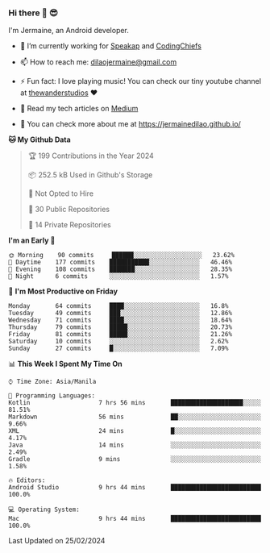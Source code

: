 ### Hi there 👋 😎
I'm Jermaine, an Android developer.

- 🔭 I’m currently working for [Speakap](https://www.speakap.com/) and [CodingChiefs](https://codingchiefs.com/en/)

- 📫 How to reach me: dilaojermaine@gmail.com

- ⚡ Fun fact: I love playing music! You can check our tiny youtube channel at [thewanderstudios](https://www.youtube.com/thewanderstudios) ♥️

- 📖 Read my tech articles on [Medium](https://jermainedilao.medium.com/)

- 👀 You can check more about me at https://jermainedilao.github.io/

<!--
**jermainedilao/jermainedilao** is a ✨ _special_ ✨ repository because its `README.md` (this file) appears on your GitHub profile.

Here are some ideas to get you started:

- 🔭 I’m currently working on ...
- 🌱 I’m currently learning ...
- 👯 I’m looking to collaborate on ...
- 🤔 I’m looking for help with ...
- 💬 Ask me about ...
- 📫 How to reach me: ...
- 😄 Pronouns: ...
- ⚡ Fun fact: ...
-->

<!--START_SECTION:waka-->
**🐱 My Github Data** 

> 🏆 199 Contributions in the Year 2024
 > 
> 📦 252.5 kB Used in Github's Storage 
 > 
> 🚫 Not Opted to Hire
 > 
> 📜 30 Public Repositories 
 > 
> 🔑 14 Private Repositories  
 > 
**I'm an Early 🐤** 

```text
🌞 Morning    90 commits     ██████░░░░░░░░░░░░░░░░░░░   23.62% 
🌆 Daytime    177 commits    ███████████░░░░░░░░░░░░░░   46.46% 
🌃 Evening    108 commits    ███████░░░░░░░░░░░░░░░░░░   28.35% 
🌙 Night      6 commits      ░░░░░░░░░░░░░░░░░░░░░░░░░   1.57%

```
📅 **I'm Most Productive on Friday** 

```text
Monday       64 commits     ████░░░░░░░░░░░░░░░░░░░░░   16.8% 
Tuesday      49 commits     ███░░░░░░░░░░░░░░░░░░░░░░   12.86% 
Wednesday    71 commits     ████░░░░░░░░░░░░░░░░░░░░░   18.64% 
Thursday     79 commits     █████░░░░░░░░░░░░░░░░░░░░   20.73% 
Friday       81 commits     █████░░░░░░░░░░░░░░░░░░░░   21.26% 
Saturday     10 commits     ░░░░░░░░░░░░░░░░░░░░░░░░░   2.62% 
Sunday       27 commits     █░░░░░░░░░░░░░░░░░░░░░░░░   7.09%

```


📊 **This Week I Spent My Time On** 

```text
⌚︎ Time Zone: Asia/Manila

💬 Programming Languages: 
Kotlin                   7 hrs 56 mins       ████████████████████░░░░░   81.51% 
Markdown                 56 mins             ██░░░░░░░░░░░░░░░░░░░░░░░   9.66% 
XML                      24 mins             █░░░░░░░░░░░░░░░░░░░░░░░░   4.17% 
Java                     14 mins             ░░░░░░░░░░░░░░░░░░░░░░░░░   2.49% 
Gradle                   9 mins              ░░░░░░░░░░░░░░░░░░░░░░░░░   1.58%

🔥 Editors: 
Android Studio           9 hrs 44 mins       █████████████████████████   100.0%

💻 Operating System: 
Mac                      9 hrs 44 mins       █████████████████████████   100.0%

```


 Last Updated on 25/02/2024
<!--END_SECTION:waka-->
